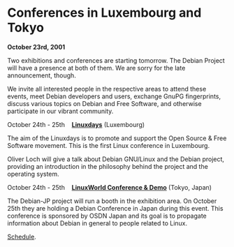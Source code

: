 
Conferences in Luxembourg and Tokyo
===================================


**October 23rd, 2001**


Two exhibitions and conferences are starting tomorrow. The Debian
Project will have a presence at both of them. We are sorry for the
late announcement, though.


We invite all interested people in the respective areas to attend
these events, meet Debian developers and users, exchange GnuPG
fingerprints, discuss various topics on Debian and Free Software, and
otherwise participate in our vibrant community.


October 24th - 25th    **[Linuxdays](https://www.debian.org/events/2001/1024-linuxdays)** (Luxembourg)





 The aim of the Linuxdays is to promote and support the Open
 Source & Free Software movement. This is the first Linux
 conference in Luxembourg.



Oliver Loch will give a talk about Debian GNU/Linux and the
 Debian project, providing an introduction in the philosophy
 behind the project and the operating system.




October 24th - 25th    **[LinuxWorld Conference & Demo](https://www.debian.org/events/2001/1024-linuxworldjp)** (Tokyo, Japan)





 The Debian-JP project will run a booth in the exhibition
 area. On October 25th they are holding a Debian Conference
 in Japan during this event. This conference is sponsored
 by OSDN Japan and its goal is to propagate information
 about Debian in general to people related to Linux.



[Schedule](https://www.debian.org/events/2001/1024-linuxworldjp-agenda).





